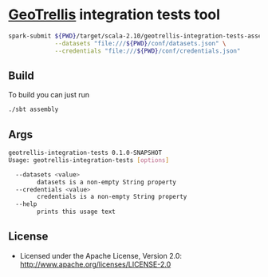 # [GeoTrellis](github.com/geotrellis/geotrellis) integration tests tool

```bash
spark-submit ${PWD}/target/scala-2.10/geotrellis-integration-tests-assembly-0.1.0-SNAPSHOT.jar \
             --datasets "file:///${PWD}/conf/datasets.json" \
             --credentials "file:///${PWD}/conf/credentials.json"
```

## Build

To build you can just run 

```bash
./sbt assembly
```

## Args

```bash
geotrellis-integration-tests 0.1.0-SNAPSHOT
Usage: geotrellis-integration-tests [options]

  --datasets <value>
        datasets is a non-empty String property
  --credentials <value>
        credentials is a non-empty String property
  --help
        prints this usage text
```

## License

* Licensed under the Apache License, Version 2.0: http://www.apache.org/licenses/LICENSE-2.0
